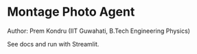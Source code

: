 # Montage Photo Agent

Author: Prem Kondru (IIT Guwahati, B.Tech Engineering Physics)

See docs and run with Streamlit.
